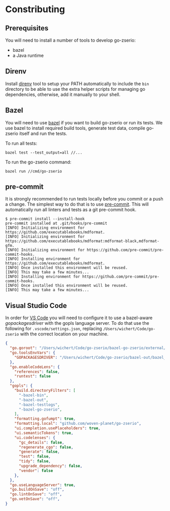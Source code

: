 # Constributing

## Prerequisites

You will need to install a number of tools to develop go-zserio:

- bazel
- a Java runtime

## Direnv

Install [direnv](https://direnv.net) tool to setup your PATH automatically to
include the `bin` directory to be able to use the extra helper scripts for
managing go dependencies, otherwise, add it manually to your shell.

## Bazel

You will need to use [bazel](http://bazel.build) if you want to build go-zserio
or run its tests. We use bazel to install required build tools, generate test data,
compile go-zserio itself and run the tests.

To run all tests:

```shell
bazel test --test_output=all //...
```

To run the go-zserio command:

```shell
bazel run //cmd/go-zserio
```

## pre-commit

It is strongly recommended to run tests locally before you commit or a push a
change. The simplest way to do that is to use
[pre-commit](https://pre-commit.com/). This will automatically run all linters
and tests as a git pre-commit hook.

```shell
$ pre-commit install --install-hook
pre-commit installed at .git/hooks/pre-commit
[INFO] Initializing environment for https://github.com/executablebooks/mdformat.
[INFO] Initializing environment for https://github.com/executablebooks/mdformat:mdformat-black,mdformat-gfm.
[INFO] Initializing environment for https://github.com/pre-commit/pre-commit-hooks.
[INFO] Installing environment for https://github.com/executablebooks/mdformat.
[INFO] Once installed this environment will be reused.
[INFO] This may take a few minutes...
[INFO] Installing environment for https://github.com/pre-commit/pre-commit-hooks.
[INFO] Once installed this environment will be reused.
[INFO] This may take a few minutes...
```

## Visual Studio Code

In order for [VS Code](https://code.visualstudio.com) you will need to configure
it to use a bazel-aware _gopackagesdriver_ with the gopls language server. To do
that use the following for `.vscode/settings.json`, replacing
`/Users/wichert/Code/go-zserio` with the correct location on your machine.

```json
{
  "go.goroot": "/Users/wichert/Code/go-zserio/bazel-go-zserio/external/go_sdk",
  "go.toolsEnvVars": {
    "GOPACKAGESDRIVER": "/Users/wichert/Code/go-zserio/bazel-out/bazel_env-opt/bin/bazel_env/bin/gopackagesdriver.sh"
  },
  "go.enableCodeLens": {
    "references": false,
    "runtest": false
  },
  "gopls": {
    "build.directoryFilters": [
      "-bazel-bin",
      "-bazel-out",
      "-bazel-testlogs",
      "-bazel-go-zserio",
    ],
    "formatting.gofumpt": true,
    "formatting.local": "github.com/woven-planet/go-zserio",
    "ui.completion.usePlaceholders": true,
    "ui.semanticTokens": true,
    "ui.codelenses": {
      "gc_details": false,
      "regenerate_cgo": false,
      "generate": false,
      "test": false,
      "tidy": false,
      "upgrade_dependency": false,
      "vendor": false
    },
  },
  "go.useLanguageServer": true,
  "go.buildOnSave": "off",
  "go.lintOnSave": "off",
  "go.vetOnSave": "off",
}
```
